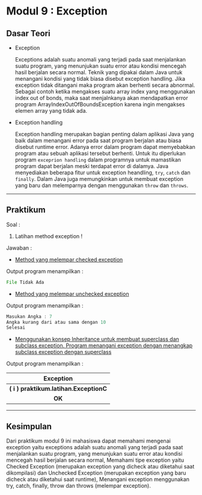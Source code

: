 # Modul 9 : Exception

## Dasar Teori

* Exception 

    Exceptions adalah suatu anomali yang terjadi pada saat menjalankan suatu program, yang menunjukan suatu error atau kondisi mencegah hasil berjalan secara normal. Teknik yang dipakai dalam Java untuk menangani kondisi yang tidak biasa disebut exception handling. Jika exception tidak ditangani maka program akan berhenti secara abnormal. Sebagai contoh ketika mengakses suatu array index yang menggunakan index out of bonds, maka saat menjalnkanya akan mendapatkan error program ArrayIndexOutOfBoundsException karena ingin mengakses elemen array yang tidak ada.  
  
* Exception handling 
  
    Exception handling merupakan bagian penting dalam aplikasi Java yang baik dalam menangani error pada saat program berjalan atau biasa disebut runtime error. Adanya error dalam program dapat memyebabkan program atau sebuah aplikasi tersebut berhenti. Untuk itu diperlukan program `exceprion handling` dalam programnya untuk mamastikan program dapat berjalan meski terdapat error di dalamya. Java menyediakan beberapa fitur untuk exception heandling, `try`, `catch` dan `finally`. Dalam  Java juga memungkinkan untuk membuat exception yang baru dan melemparnya dengan menggunakan `throw` dan `throws`.

<hr>

## Praktikum

Soal :
1. Latihan method exception ! 

Jawaban :

  - [Method yang melempar checked exception](https://github.com/iddfian/20104031_Idfian-Azhar-Hidayat_Pemrograman-2/blob/Modul9/src/Praktikum/latihan/Percobaan7.java)

Output program menampilkan :

````java
File Tidak Ada
````

   - [Method yang melempar unchecked exception](https://github.com/iddfian/20104031_Idfian-Azhar-Hidayat_Pemrograman-2/blob/Modul9/src/Praktikum/latihan/Percobaan.java)

Output program menampilkan :

````java
Masukan Angka : 7
Angka kurang dari atau sama dengan 10
Selesai
````

   - [Menggunakan konsep Inheritance untuk membuat superclass dan subclass exception. Program menangani exception dengan menangkap subclass exception dengan superclass](https://github.com/iddfian/20104031_Idfian-Azhar-Hidayat_Pemrograman-2/blob/Modul9/src/Praktikum/latihan/Demo.java)

Output program menampilkan :

|**Exception**|
|:-----:|
|**( i ) praktikum.latihan.ExceptionC**|
|**OK**|


<hr>

## Kesimpulan
Dari praktikum modul 9 ini mahasiswa dapat memahami mengenai exception yaitu exceptions adalah suatu anomali yang terjadi pada saat menjalankan suatu program, yang menunjukan suatu error atau kondisi mencegah hasil berjalan secara normal, Memahami tipe exception yaitu Checked Exception (merupakan exception yang dicheck atau diketahui saat dikompilasi) dan Unchecked Exception (merupakan exception yang baru dicheck atau diketahui saat runtime), Menangani exception menggunakan try, catch, finally, throw dan throws (melempar exception).
